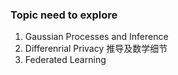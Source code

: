 ### Topic need to explore 
1. Gaussian Processes and Inference 
2. Differenrial Privacy 推导及数学细节
3. Federated Learning